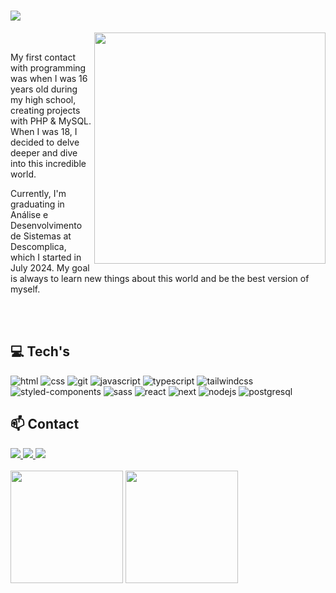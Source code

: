 <h1>
  <img src="https://readme-typing-svg.herokuapp.com?font=Poppins&weight=500&size=24&duration=2000&pause=3000&color=FFFFFF&center=false&vCenter=true&random=false&width=435&height=25&lines=Hello!+Call+me+Jose+Lima%F0%9F%91%8B" />
</h1>

<img align="right" src="https://github.com/devjoselima/devjoselima/assets/111407140/d6f80463-6b8a-43e8-be12-17160055aae4" min-width="370px" max-width="370px" width="370px">
<br />

<p align="left">My first contact with programming was when I was 16 years old during my high school, creating projects with PHP & MySQL. When I was 18, I decided to delve deeper and dive into this incredible world.</p>

<p align="left">Currently, I'm graduating in Análise e Desenvolvimento de Sistemas at Descomplica, which I started in July 2024. My goal is always to learn new things about this world and be the best version of myself.</p>

<br /><br />
<h2 align="left">💻 Tech's </h2>

<div style="display: inline_block" >
  <img  alt="html" src="https://img.shields.io/badge/HTML5-E34F26?style=for-the-badge&logo=html5&logoColor=white" />
  <img  alt="css" src="https://img.shields.io/badge/CSS3-1572B6?style=for-the-badge&logo=css3&logoColor=white" />
  <img  alt="git" src="https://img.shields.io/badge/Git-F05032?style=for-the-badge&logo=git&logoColor=white" />
  <img  alt="javascript" src="https://img.shields.io/badge/JavaScript-F7DF1E?style=for-the-badge&logo=javascript&logoColor=black" />
  <img alt="typescript" src="https://img.shields.io/badge/TypeScript-007ACC?style=for-the-badge&logo=typescript&logoColor=white" />
  <img  alt="tailwindcss" src="https://img.shields.io/badge/Tailwind_CSS-38B2AC?style=for-the-badge&logo=tailwind-css&logoColor=white" /> 
  <img  alt="styled-components" src="https://img.shields.io/badge/styled--components-DB7093?style=for-the-badge&logo=styled-components&logoColor=white" /> 
  <img  alt="sass" src="https://img.shields.io/badge/Sass-CC6699?style=for-the-badge&logo=sass&logoColor=white" /> 
  <img  alt="react" src="https://img.shields.io/badge/React-20232A?style=for-the-badge&logo=react&logoColor=61DAFB" />
  <img alt="next" src="https://img.shields.io/badge/next%20js-000000?style=for-the-badge&logo=nextdotjs&logoColor=white" />
  <img alt="nodejs" src="https://img.shields.io/badge/Node%20js-339933?style=for-the-badge&logo=nodedotjs&logoColor=white" />
  <img  alt="postgresql" src="https://img.shields.io/badge/PostgreSQL-316192?style=for-the-badge&logo=postgresql&logoColor=white" /> 
</div>

## 📫 Contact

<a href = "mailto:devjoselima04@gmail.com">
  <img src="https://img.shields.io/badge/-Gmail-%23333?style=for-the-badge&logo=gmail&logoColor=white" target="_blank">
</a>

<a href="https://www.linkedin.com/in/jose-limag/" target="_blank">
  <img src="https://img.shields.io/badge/-LinkedIn-%230077B5?style=for-the-badge&logo=linkedin&logoColor=white" target="_blank">
</a>

<a href="https://portfolio-v2-bay-psi.vercel.app" target="_blank">
  <img src="https://img.shields.io/badge/-Portfolio-202024?style=for-the-badge&logo=Color=white" target="_blank">
</a>
<br /><br />

<div>
  <img height="180em" src="https://github-readme-stats.vercel.app/api?username=devjoselima&count_private=true&show_icons=true&theme=tokyonight"/>
  <img height="180em" src="https://github-readme-stats.vercel.app/api/top-langs/?username=devjoselima&layout=compact&theme=tokyonight"/>  
</div>

